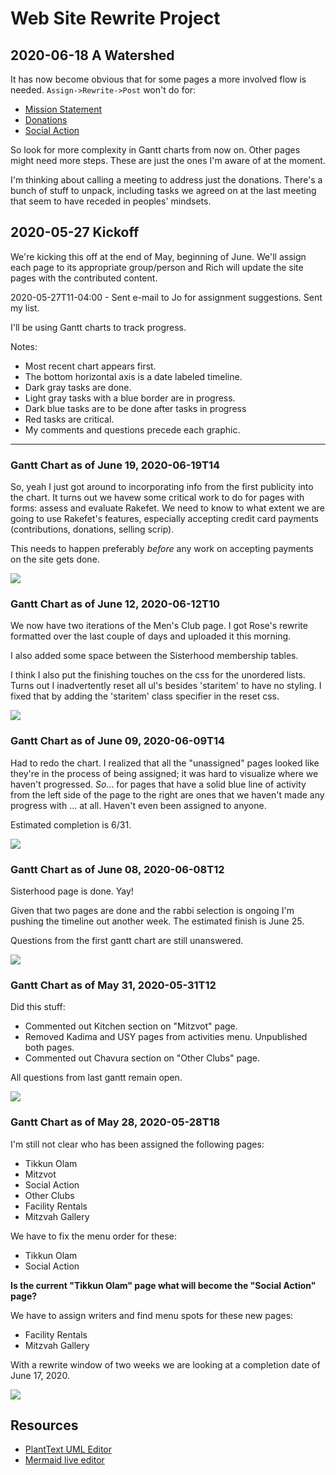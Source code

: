 # Web Site Rewrite Project

## 2020-06-18 A Watershed

It has now become obvious that for some pages a more involved flow is needed. `Assign->Rewrite->Post` won't do for:

- [Mission Statement](mission-statement.md)
- [Donations](donations.md)
- [Social Action](social-action.md)

So look for more complexity in Gantt charts from now on. Other pages might need more steps. These are just the ones I'm aware of at the moment. 

I'm thinking about calling a meeting to address just the donations. There's a bunch of stuff to unpack, including tasks we agreed on at the last meeting that seem to have receded in peoples' mindsets.

## 2020-05-27 Kickoff


We're kicking this off at the end of May, beginning of June. We'll assign each page to its appropriate group/person and Rich will update the site pages with the contributed content.

2020-05-27T11-04:00 - Sent e-mail to Jo for assignment suggestions. Sent my list.

I'll be using Gantt charts to track progress.

Notes:

- Most recent chart appears first.
- The bottom horizontal axis is a date labeled timeline.
- Dark gray tasks are done.
- Light gray tasks with a blue border are in progress.
- Dark blue tasks are to be done after tasks in progress
- Red tasks are critical.
- My comments and questions precede each graphic.

----

### Gantt Chart as of June 19, 2020-06-19T14

So, yeah I just got around to incorporating info from the first publicity into the chart. It turns out we havew some critical work to do for pages with forms: assess and evaluate Rakefet. We need to know to what extent we are going to use Rakefet's features, especially accepting credit card payments (contributions, donations, selling scrip).

This needs to happen preferably *before* any work on accepting payments on the site gets done.

![](2020-06-19T14.svg)



### Gantt Chart as of June 12, 2020-06-12T10



We now have two iterations of the Men's Club page. I got Rose's rewrite formatted over the last couple of days and uploaded it this morning.

I also added some space between the Sisterhood membership tables.

I think I also put the finishing touches on the css for the unordered lists. Turns out I inadvertently reset all ul's besides 'staritem' to have no styling. I fixed that by adding the 'staritem' class specifier in the reset css.

![](2020-06-12T10.svg)

### Gantt Chart as of June 09, 2020-06-09T14

Had to redo the chart. I realized that all the "unassigned" pages looked like they're in the process of being assigned; it was hard to visualize where we haven't progressed. *So*... for pages that have a solid blue line of activity from the left side of the page to the right are ones that we haven't made any progress with ... at all. Haven't even been assigned to anyone.

Estimated completion is 6/31.

![](2020-06-09T14.svg)


### Gantt Chart as of June 08, 2020-06-08T12

Sisterhood page is done. Yay!

Given that two pages are done and the rabbi selection is ongoing I'm pushing the timeline out another week. The estimated finish is June 25.

Questions from the first gantt chart are still unanswered.


![](2020-06-08T12.svg)

### Gantt Chart as of May 31, 2020-05-31T12

Did this stuff:

- Commented out Kitchen section on "Mitzvot" page.
- Removed Kadima and USY pages from activities menu. Unpublished both pages.
- Commented out Chavura section on "Other Clubs" page.

All questions from last gantt remain open.

![](2020-05-31T12.svg)

### Gantt Chart as of May 28, 2020-05-28T18

I'm still not clear who has been assigned the following pages:
- Tikkun Olam
- Mitzvot
- Social Action
- Other Clubs
- Facility Rentals
- Mitzvah Gallery

We have to fix the menu order for these:
- Tikkun Olam
- Social Action

**Is the current "Tikkun Olam" page what will become the "Social Action" page?**

We have to assign writers and find menu spots for these new pages:
- Facility Rentals
- Mitzvah Gallery




With a rewrite window of two weeks we are looking at a completion date of June 17, 2020.

![](2020-05-28T18.svg)

## Resources

* [PlantText UML Editor](https://www.planttext.com/)
* [Mermaid live editor](https://mermaid-js.github.io/mermaid-live-editor/#/edit/eyJjb2RlIjoiZ2FudHRcbiAgICB0aXRsZSBBIEdhbnR0IERpYWdyYW1cbiAgICBkYXRlRm9ybWF0ICBZWVlZLU1NLUREXG4gICAgc2VjdGlvbiBTZWN0aW9uXG4gICAgQSB0YXNrICAgICAgICAgICA6YTEsIDIwMTQtMDEtMDEsIDMwZFxuICAgIEFub3RoZXIgdGFzayAgICAgOmFmdGVyIGExICAsIDIwZFxuICAgIHNlY3Rpb24gQW5vdGhlclxuICAgIFRhc2sgaW4gc2VjICAgICAgOjIwMTQtMDEtMTIgICwgMTJkXG4gICAgYW5vdGhlciB0YXNrICAgICAgOiAyNGQiLCJtZXJtYWlkIjp7InRoZW1lIjoiZGVmYXVsdCJ9fQ)